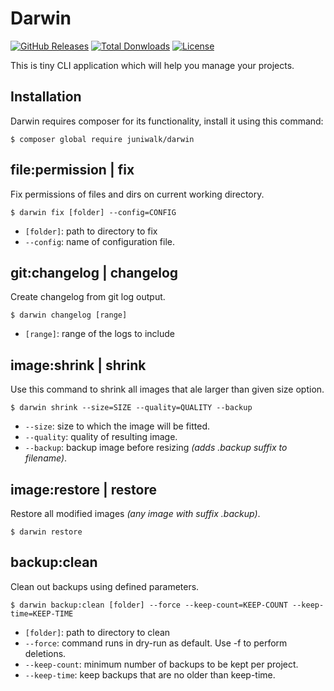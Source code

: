 Darwin
======

[![GitHub Releases](https://img.shields.io/github/release/juniwalk/darwin.svg?style=flat-square)](https://github.com/juniwalk/darwin/releases)
[![Total Donwloads](https://img.shields.io/packagist/dt/juniwalk/darwin.svg?style=flat-square)](https://packagist.org/packages/juniwalk/darwin)
[![License](https://img.shields.io/packagist/l/juniwalk/darwin.svg?style=flat-square)](https://mit-license.org)

This is tiny CLI application which will help you manage your projects.

Installation
------------

Darwin requires composer for its functionality, install it using this command:

```
$ composer global require juniwalk/darwin
```

file:permission | fix
---------------------
Fix permissions of files and dirs on current working directory.

```
$ darwin fix [folder] --config=CONFIG
```

- `[folder]`: path to directory to fix
- `--config`: name of configuration file.

git:changelog | changelog
---------------------
Create changelog from git log output.

```
$ darwin changelog [range]
```

- `[range]`: range of the logs to include

image:shrink | shrink
---------------------
Use this command to shrink all images that ale larger than given size option.

```
$ darwin shrink --size=SIZE --quality=QUALITY --backup
```

- `--size`: size to which the image will be fitted.
- `--quality`: quality of resulting image.
- `--backup`: backup image before resizing *(adds .backup suffix to filename)*.

image:restore | restore
-----------------------
Restore all modified images *(any image with suffix .backup)*.

```
$ darwin restore
```

backup:clean
------------
Clean out backups using defined parameters.

```
$ darwin backup:clean [folder] --force --keep-count=KEEP-COUNT --keep-time=KEEP-TIME
```

- `[folder]`: path to directory to clean
- `--force`: command runs in dry-run as default. Use -f to perform deletions.
- `--keep-count`: minimum number of backups to be kept per project.
- `--keep-time`: keep backups that are no older than keep-time.

